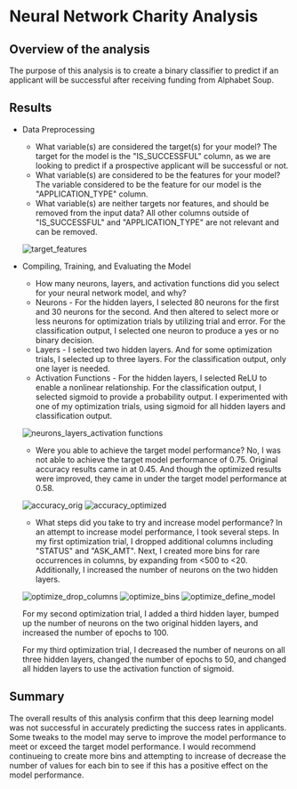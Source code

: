 # Neural Network Charity Analysis

## Overview of the analysis
The purpose of this analysis is to create a binary classifier to predict if an applicant will be successful after receiving funding from Alphabet Soup.

## Results

* Data Preprocessing
  * What variable(s) are considered the target(s) for your model? The target for the model is the "IS_SUCCESSFUL" column, as we are looking to predict if a prospective applicant will be successful or not.
  * What variable(s) are considered to be the features for your model? The variable considered to be the feature for our model is the "APPLICATION_TYPE" column.
  * What variable(s) are neither targets nor features, and should be removed from the input data? All other columns outside of "IS_SUCCESSFUL" and "APPLICATION_TYPE" are not relevant and can be removed.

  ![target_features](https://user-images.githubusercontent.com/110419577/216454219-a2ea3363-5e96-4b5d-9032-b4333d44d41d.png)


* Compiling, Training, and Evaluating the Model
  * How many neurons, layers, and activation functions did you select for your neural network model, and why?
  * Neurons - For the hidden layers, I selected 80 neurons for the first and 30 neurons for the second. And then altered to select more or less neurons for optimization trials by utilizing trial and error. For the classification output, I selected one neuron to produce a yes or no binary decision.
   * Layers - I selected two hidden layers. And for some optimization trials, I selected up to three layers. For the classification output, only one layer is needed.
   * Activation Functions - For the hidden layers, I selected ReLU to enable a nonlinear relationship. For the classification output, I selected sigmoid to provide a probability output. I experimented with one of my optimization trials, using sigmoid for all hidden layers and classification output. 

  ![neurons_layers_activation functions](https://user-images.githubusercontent.com/110419577/216454353-5ff9b78f-82dc-40b5-9eb4-78ead396ea1e.png)

  * Were you able to achieve the target model performance? No, I was not able to achieve the target model performance of 0.75. Original accuracy results came in at 0.45. And though the optimized results were improved, they came in under the target model performance at 0.58.
  
  ![accuracy_orig](https://user-images.githubusercontent.com/110419577/216454386-44fa6c7b-6800-43c9-85e5-fad2659f1145.png)
  ![accuracy_optimized](https://user-images.githubusercontent.com/110419577/216454401-ff039949-8993-4b65-ba3c-da161652fd90.png)

  
  * What steps did you take to try and increase model performance? In an attempt to increase model performance, I took several steps. In my first optimization trial, I dropped additional columns including "STATUS" and "ASK_AMT". Next, I created more bins for rare occurrences in columns, by expanding from <500 to <20. Additionally, I increased the number of neurons on the two hidden layers.

  ![optimize_drop_columns](https://user-images.githubusercontent.com/110419577/216454482-189863d2-bb6a-4780-a197-df8152e6da28.png)
  ![optimize_bins](https://user-images.githubusercontent.com/110419577/216454502-43e586d4-1d84-42c4-b886-f9045e549221.png)
  ![optimize_define_model](https://user-images.githubusercontent.com/110419577/216454530-4684fdb4-3dac-4542-b502-b6525787484e.png)
  
  For my second optimization trial, I added a third hidden layer, bumped up the number of neurons on the two original hidden layers, and increased the number of epochs to 100.
  
  For my third optimization trial, I decreased the number of neurons on all three hidden layers, changed the number of epochs to 50, and changed all hidden layers to use the activation function of sigmoid.

## Summary
The overall results of this analysis confirm that this deep learning model was not successful in accurately predicting the success rates in applicants. Some tweaks to the model may serve to improve the model performance to meet or exceed the target model performance. I would recommend continueing to create more bins and attempting to increase of decrease the number of values for each bin to see if this has a positive effect on the model performance.
